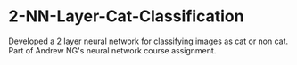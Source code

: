 # 2-NN-Layer-Cat-Classification
Developed a 2 layer neural network for classifying images as cat or non cat. Part of Andrew NG's neural network course assignment.
